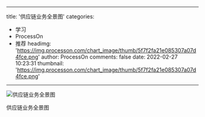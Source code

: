 
---
title: '供应链业务全景图'
categories: 
 - 学习
 - ProcessOn
 - 推荐
headimg: 'https://img.processon.com/chart_image/thumb/5f7f2fa21e085307a07d4fce.png'
author: ProcessOn
comments: false
date: 2022-02-27 10:23:31
thumbnail: 'https://img.processon.com/chart_image/thumb/5f7f2fa21e085307a07d4fce.png'
---

<div>   
<img class="thumb" alt="供应链业务全景图" src="https://img.processon.com/chart_image/thumb/5f7f2fa21e085307a07d4fce.png" referrerpolicy="no-referrer">
<p>供应链业务全景图</p>  
</div>
            
